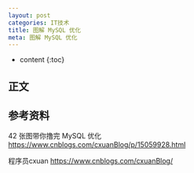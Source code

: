 ```yaml
---
layout: post
categories: IT技术
title: 图解 MySQL 优化
meta: 图解 MySQL 优化
---
```

* content
{:toc}
  
## 正文



## 参考资料

42 张图带你撸完 MySQL 优化 <https://www.cnblogs.com/cxuanBlog/p/15059928.html>

程序员cxuan <https://www.cnblogs.com/cxuanBlog/>

